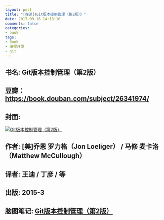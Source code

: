 ```yaml
---
layout: post
title: "[在读]《Git版本控制管理（第2版）》"
date: 2017-09-16 14:18:10
comments: false
categories: 
- book
tags: 
- Book 
- 编程开发
- git
---
```


## 书名: Git版本控制管理（第2版）
## 豆瓣：https://book.douban.com/subject/26341974/
## 封面: 

 [![Git版本控制管理（第2版）](https://img1.doubanio.com/lpic/s28024067.jpg)](https://book.douban.com/subject/26341974/)
## 作者: [美]乔恩 罗力格（Jon Loeliger） / 马修 麦卡洛（Matthew McCullough）  
## 译者: 王迪 / 丁彦 / 等  
## 出版: 2015-3
## 脑图笔记: [Git版本控制管理（第2版）](http://naotu.baidu.com/)